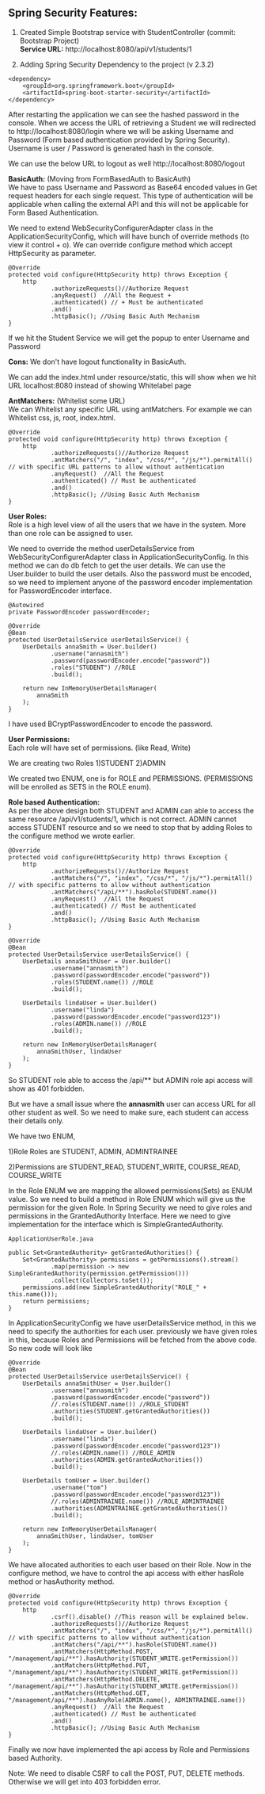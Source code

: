## Spring Security Features:

1) Created Simple Bootstrap service with StudentController (commit: Bootstrap Project)  
**Service URL:** 
http://localhost:8080/api/v1/students/1

2) Adding Spring Security Dependency to the project (v 2.3.2)
```
<dependency>
	<groupId>org.springframework.boot</groupId>
	<artifactId>spring-boot-starter-security</artifactId>
</dependency>
```

After restarting the application we can see the hashed password in the console. When we access the URL of retrieving a Student 
we will redirected to http://localhost:8080/login where we will be asking Username and Password (Form based authentication provided by Spring Security).  
Username is user / Password is generated hash in the console.

We can use the below URL to logout as well http://localhost:8080/logout

**BasicAuth:** (Moving from FormBasedAuth to BasicAuth)  
We have to pass Username and Password as Base64 encoded values in Get request headers for each single request. This type of authentication will be 
applicable when calling the external API and this will not be applicable for Form Based Authentication. 

We need to extend WebSecurityConfigurerAdapter class in the ApplicationSecurityConfig, which will have bunch of override methods (to view it control + o).
We can override configure method which accept HttpSecurity as parameter.  

```
@Override
protected void configure(HttpSecurity http) throws Exception {
	http
			.authorizeRequests()//Authorize Request
			.anyRequest()  //All the Request +
			.authenticated() // + Must be authenticated
			.and()
			.httpBasic(); //Using Basic Auth Mechanism
}
```
 
If we hit the Student Service we will get the popup to enter Username and Password

**Cons:** We don't have logout functionality in BasicAuth.

We can add the index.html under resource/static, this will show when we hit URL localhost:8080 instead of showing Whitelabel page

**AntMatchers:** (Whitelist some URL)  
We can Whitelist any specific URL using antMatchers. For example we can Whitelist css, js, root, index.html.

```
@Override
protected void configure(HttpSecurity http) throws Exception {
	http
			.authorizeRequests()//Authorize Request
			.antMatchers("/", "index", "/css/*", "/js/*").permitAll() // with specific URL patterns to allow without authentication
			.anyRequest()  //All the Request
			.authenticated() // Must be authenticated
			.and()
			.httpBasic(); //Using Basic Auth Mechanism
}
```

**User Roles:**  
Role is a high level view of all the users that we have in the system. More than one role can be assigned to user.

We need to override the method userDetailsService from WebSecurityConfigurerAdapter class in ApplicationSecurityConfig. In this method we can do db fetch to get the
user details. We can use the User.builder to build the user details. Also the password must be encoded, so we need to implement anyone 
of the password encoder implementation for PasswordEncoder interface. 

```
@Autowired
private PasswordEncoder passwordEncoder;

@Override
@Bean
protected UserDetailsService userDetailsService() {
	UserDetails annaSmith = User.builder()
			.username("annasmith")
			.password(passwordEncoder.encode("password")) 
			.roles("STUDENT") //ROLE
			.build();

	return new InMemoryUserDetailsManager(
		annaSmith
	);
}
```

I have used BCryptPasswordEncoder to encode the password.

**User Permissions:**  
Each role will have set of permissions. (like Read, Write)

We are creating two Roles 
1)STUDENT 2)ADMIN

We created two ENUM, one is for ROLE and PERMISSIONS. (PERMISSIONS will be enrolled as SETS in the ROLE enum).

**Role based Authentication:**  
As per the above design both STUDENT and ADMIN can able to access the same resource /api/v1/students/1, which is not correct. ADMIN cannot access 
STUDENT resource and so we need to stop that by adding Roles to the configure method we wrote earlier.

```
@Override
protected void configure(HttpSecurity http) throws Exception {
	http
			.authorizeRequests()//Authorize Request
			.antMatchers("/", "index", "/css/*", "/js/*").permitAll() // with specific patterns to allow without authentication
			.antMatchers("/api/**").hasRole(STUDENT.name())
			.anyRequest()  //All the Request
			.authenticated() // Must be authenticated
			.and()
			.httpBasic(); //Using Basic Auth Mechanism
}

@Override
@Bean
protected UserDetailsService userDetailsService() {
	UserDetails annaSmithUser = User.builder()
			.username("annasmith")
			.password(passwordEncoder.encode("password"))
			.roles(STUDENT.name()) //ROLE
			.build();

	UserDetails lindaUser = User.builder()
			.username("linda")
			.password(passwordEncoder.encode("password123"))
			.roles(ADMIN.name()) //ROLE
			.build();

	return new InMemoryUserDetailsManager(
		annaSmithUser, lindaUser
	);
}

```
So STUDENT role able to access the /api/** but ADMIN role api access will show as 401 forbidden.

But we have a small issue where the **annasmith** user can access URL for all other student as well. So we need to make sure, each student can access
their details only.

We have two ENUM, 

1)Role 
Roles are STUDENT, ADMIN, ADMINTRAINEE

2)Permissions are STUDENT_READ, STUDENT_WRITE, COURSE_READ, COURSE_WRITE

In the Role ENUM we are mapping the allowed permissions(Sets) as ENUM value. So we need to build a method in Role ENUM which will give us the permission 
for the given Role. In Spring Security we need to give roles and permissions in the GrantedAuthority Interface. Here we need to give implementation for
the interface which is SimpleGrantedAuthority.

```
ApplicationUserRole.java 

public Set<GrantedAuthority> getGrantedAuthorities() {
	Set<GrantedAuthority> permissions = getPermissions().stream()
			.map(permission -> new SimpleGrantedAuthority(permission.getPermission()))
			.collect(Collectors.toSet());
	permissions.add(new SimpleGrantedAuthority("ROLE_" + this.name()));
	return permissions;
}
```

In ApplicationSecurityConfig we have userDetailsService method, in this we need to specify the authorities for each user. previously we have given roles 
in this, because Roles and Permissions will be fetched from the above code. So new code will look like

```
@Override
@Bean
protected UserDetailsService userDetailsService() {
	UserDetails annaSmithUser = User.builder()
			.username("annasmith")
			.password(passwordEncoder.encode("password"))
			//.roles(STUDENT.name()) //ROLE_STUDENT
			.authorities(STUDENT.getGrantedAuthorities())
			.build();

	UserDetails lindaUser = User.builder()
			.username("linda")
			.password(passwordEncoder.encode("password123"))
			//.roles(ADMIN.name()) //ROLE_ADMIN
			.authorities(ADMIN.getGrantedAuthorities())
			.build();

	UserDetails tomUser = User.builder()
			.username("tom")
			.password(passwordEncoder.encode("password123"))
			//.roles(ADMINTRAINEE.name()) //ROLE_ADMINTRAINEE
			.authorities(ADMINTRAINEE.getGrantedAuthorities())
			.build();

	return new InMemoryUserDetailsManager(
		annaSmithUser, lindaUser, tomUser
	);
}

```

We have allocated authorities to each user based on their Role. Now in the configure method, we have to control the api access with either hasRole 
method or hasAuthority method.

```
@Override
protected void configure(HttpSecurity http) throws Exception {
	http
			.csrf().disable() //This reason will be explained below. 
			.authorizeRequests()//Authorize Request
			.antMatchers("/", "index", "/css/*", "/js/*").permitAll() // with specific patterns to allow without authentication
			.antMatchers("/api/**").hasRole(STUDENT.name())
			.antMatchers(HttpMethod.POST, "/management/api/**").hasAuthority(STUDENT_WRITE.getPermission())
			.antMatchers(HttpMethod.PUT, "/management/api/**").hasAuthority(STUDENT_WRITE.getPermission())
			.antMatchers(HttpMethod.DELETE, "/management/api/**").hasAuthority(STUDENT_WRITE.getPermission())
			.antMatchers(HttpMethod.GET, "/management/api/**").hasAnyRole(ADMIN.name(), ADMINTRAINEE.name())
			.anyRequest()  //All the Request
			.authenticated() // Must be authenticated
			.and()
			.httpBasic(); //Using Basic Auth Mechanism
}
```

Finally we now have implemented the api access by Role and Permissions based Authority.

Note: We need to disable CSRF to call the POST, PUT, DELETE methods. Otherwise we will get into 403 forbidden error.
